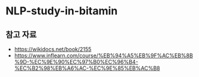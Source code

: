 # NLP-study-in-bitamin
## 참고 자료
* https://wikidocs.net/book/2155
* https://www.inflearn.com/course/%EB%94%A5%EB%9F%AC%EB%8B%9D-%EC%9E%90%EC%97%B0%EC%96%B4-%EC%B2%98%EB%A6%AC-%EC%9E%85%EB%AC%B8
